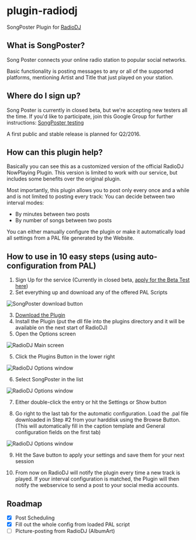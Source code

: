 # plugin-radiodj
SongPoster Plugin for [RadioDJ](http://radiodj.ro)

## What is SongPoster?
Song Poster connects your online radio station to popular social networks.

Basic functionality is posting messages to any or all of the supported platforms, mentioning Artist and Title that just played on your station.

## Where do I sign up?
Song Poster is currently in closed beta, but we're accepting new testers all the time.
If you'd like to participate, join this Google Group for further instructions:
[SongPoster testing](https://groups.google.com/forum/#!forum/song-poster-testing)

A first public and stable release is planned for Q2/2016.

## How can this plugin help?
Basically you can see this as a customized version of the official RadioDJ NowPlaying Plugin.
This version is limited to work with our service, but includes some benefits over the original plugin.

Most importantly, this plugin allows you to post only every once and a while and is not limited to posting every track:
You can decide between two interval modes:
* By minutes between two posts
* By number of songs between two posts

You can either manually configure the plugin or make it automatically load all settings from a PAL file generated by the Website.

## How to use in 10 easy steps (using auto-configuration from PAL)
1. Sign Up for the service (Currently in closed beta, [apply for the Beta Test here](https://groups.google.com/forum/#!forum/song-poster-testing))
2. Set everything up and download any of the offered PAL Scripts
  
  ![SongPoster download button](https://dl.dropboxusercontent.com/u/7370504/radioDJ/PAL-Download.png)

3. [Download the Plugin](https://github.com/songposter/plugin-radiodj/releases/download/v0.5/Plugin_SongPoster.dll)
4. Install the Plugin (put the dll file into the plugins directory and it will be available on the next start of RadioDJ)
5. Open the Options screen
  
  ![RadioDJ Main screen](https://dl.dropboxusercontent.com/u/7370504/radioDJ/Step1.png)
  
5. Click the Plugins Button in the lower right
  
  ![RadioDJ Options window](https://dl.dropboxusercontent.com/u/7370504/radioDJ/Step2.png)

6. Select SongPoster in the list
  
  ![RadioDJ Options window](https://dl.dropboxusercontent.com/u/7370504/radioDJ/Step3.png)

7. Either double-click the entry or hit the Settings or Show button
 
8. Go right to the last tab for the automatic configuration. Load the .pal file downloaded in Step #2 from your harddisk using the Browse Button. (This will automatically fill in the caption template and General configuration fields on the first tab)
  
  ![RadioDJ Options window](https://dl.dropboxusercontent.com/u/7370504/radioDJ/Step4.png)

9. Hit the Save button to apply your settings and save them for your next session

10. From now on RadioDJ will notify the plugin every time a new track is played. If your interval configuration is matched, the Plugin will then notify the webservice to send a post to your social media accounts.

## Roadmap
- [x] Post Scheduling
- [x] Fill out the whole config from loaded PAL script
- [ ] Picture-posting from RadioDJ (AlbumArt)

